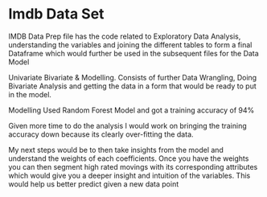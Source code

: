 # Imdb Data Set

IMDB Data Prep file has the code related to Exploratory Data Analysis, understanding the variables and joining the different tables to form a final Dataframe which would further be used in the subsequent files for the Data Model

Univariate Bivariate & Modelling. 
Consists of further Data Wrangling, Doing Bivariate Analysis and getting the data in a form that would be ready to put in the model. 

Modelling
Used Random Forest Model and got a training accuracy of 94%

Given more time to do the analysis I would work on bringing the training accuracy down because its clearly over-fitting the data.

My next steps would be to then take insights from the model and understand the weights of each coefficients. Once you have the weights you can then segment high rated movings with its corresponding attributes which would give you a deeper insight and intuition of the variables. This would help us better predict given a new data point

